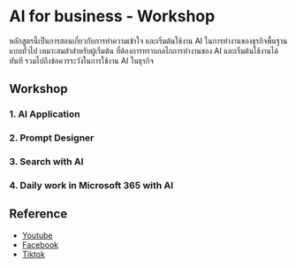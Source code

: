
# AI for business - Workshop

หลักสูตรนี้เป็นการสอนเกี่ยวกับการทำความเข้าใจ และเริ่มต้นใช้งาน AI ในการทำงานของธุรกิจพื้นฐานแบบทั่วไป เหมาะสมสำสำหรับผู้เริ่มต้น ที่ต้องการทราบกลไกการทำงานของ AI และเริ่มต้นใช้งานได้ทันที รวมไปถึงข้อควรระวังในการใช้งาน AI ในธุรกิจ

## Workshop 

### 1. AI Application


### 2. Prompt Designer


### 3. Search with AI


### 4. Daily work in Microsoft 365 with AI



## Reference

- [Youtube](https://www.youtube.com/@teerasej)
- [Facebook](https://www.facebook.com/teerasej)
- [Tiktok](https://vm.tiktok.com/ZMkrJLL16/)
